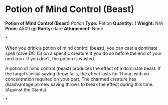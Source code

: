 # Potion of Mind Control (Beast)

**Potion of Mind Control (Beast)**
_Potion_
**Type:** Potion
**Quantity:** 1
**Weight:** N/A
**Price:** 4500 gp
**Rarity:** Rare
**Attunement:** None

*<p>When you drink a potion of mind control (beast), you can cast a dominate spell (save DC 15) on a specific creature if you do so before the end of your next turn. If you don’t, the potion is wasted.

A potion of mind control (beast) produces the effect of a dominate beast. If the target’s initial saving throw fails, the effect lasts for 1 hour, with no concentration required on your part. The charmed creature has disadvantage on new saving throws to break the effect during this time. (Against the Giants)</p>*